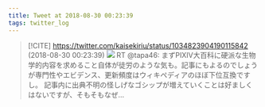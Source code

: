 ```yaml
---
title: Tweet at 2018-08-30 00:23:39
tags: twitter_log
---
```


> [!CITE] https://twitter.com/kaisekiriu/status/1034823904190115842 (2018-08-30 00:23:39)
> ![](https://twitter.com/kaisekiriu/status/1034823904190115842)
> RT @tapa46: まずPIXIV大百科に硬派な生物学的内容を求めること自体が徒労のような気も。記事にもよるのでしょうが専門性やエビデンス、更新頻度はウィキペディアのほぼ下位互換ですし。
> 記事内に出典不明の怪しげなゴシップが増えていくことは好ましくはないですが、そもそもなぜ…
